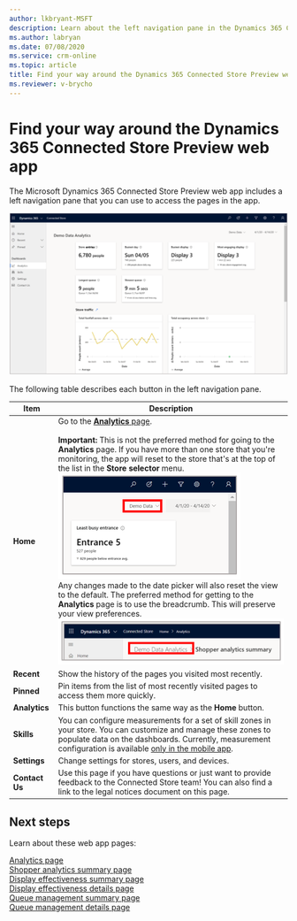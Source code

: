 ```yaml
---
author: lkbryant-MSFT
description: Learn about the left navigation pane in the Dynamics 365 Connected Store Preview web app
ms.author: labryan
ms.date: 07/08/2020
ms.service: crm-online
ms.topic: article
title: Find your way around the Dynamics 365 Connected Store Preview web app
ms.reviewer: v-brycho
---
```


# Find your way around the Dynamics 365 Connected Store Preview web app

The Microsoft Dynamics 365 Connected Store Preview web app includes a left navigation pane that you can use to access the pages in the app.

![Left navigation pane](media/navigation.PNG "Left navigation pane")

The following table describes each button in the left navigation pane.

|Item|Description|
|-----------------|-----------------------------------------------------------|
|**Home**|Go to the [**Analytics** page](web-app-get-insights.md).<br><br>**Important:** This is not the preferred method for going to the **Analytics** page. If you have more than one store that you're monitoring, the app will reset to the store that's at the top of the list in the **Store selector** menu.<br>![Store selector menu](media/analytics-50.PNG "Store selector menu")<br>Any changes made to the date picker will also reset the view to the default. The preferred method for getting to the **Analytics** page is to use the breadcrumb. This will preserve your view preferences.<br>![Breadcrumb example](media/analytics-49.PNG "Breadcrumb example")|
|**Recent**|Show the history of the pages you visited most recently.|
|**Pinned**|Pin items from the list of most recently visited pages to access them more quickly.|
|**Analytics**|This button functions the same way as the **Home** button.|
|**Skills**|You can configure measurements for a set of skill zones in your store. You can customize and manage these zones to populate data on the dashboards. Currently, measurement configuration is available [only in the mobile app](mobile-app-add-camera-skill-zones.md).|
|**Settings**|Change settings for stores, users, and devices.|
|**Contact Us**|Use this page if you have questions or just want to provide feedback to the Connected Store team! You can also find a link to the legal notices document on this page.| 

## Next steps

Learn about these web app pages:

[Analytics page](web-app-get-insights.md)<br>
[Shopper analytics summary page](shopper-analytics-summary-page.md)<br>
[Display effectiveness summary page](display-effectiveness-summary-page.md)<br>
[Display effectiveness details page](display-effectiveness-details-page.md)<br>
[Queue management summary page](queue-management-summary-page.md)<br>
[Queue management details page](queue-management-details-page.md)
